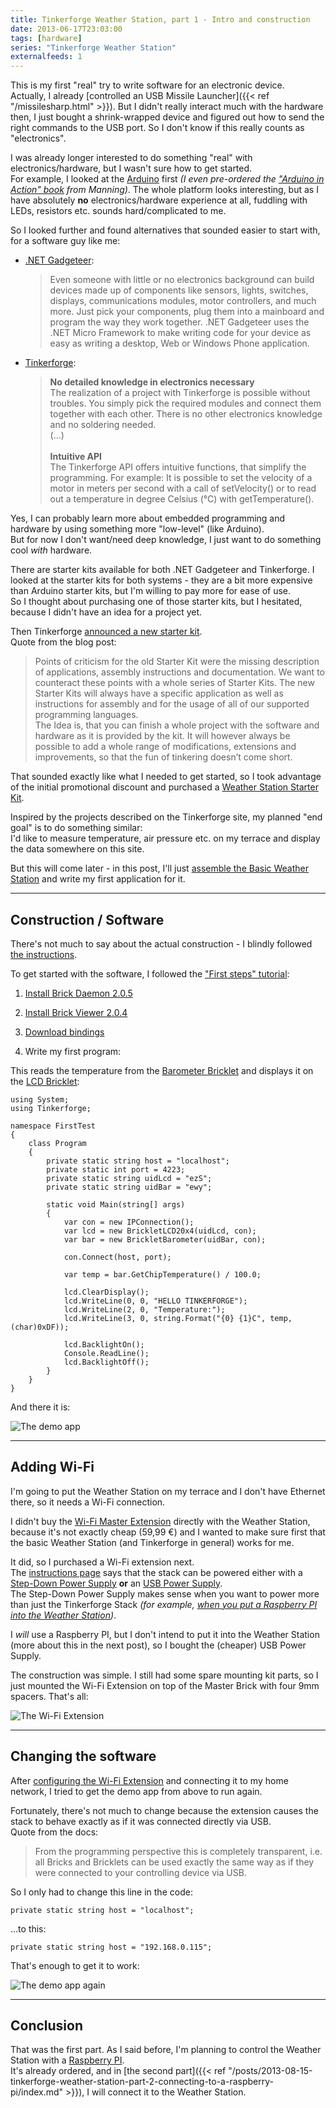 ```yaml
---
title: Tinkerforge Weather Station, part 1 - Intro and construction
date: 2013-06-17T23:03:00
tags: [hardware]
series: "Tinkerforge Weather Station"
externalfeeds: 1
---
```


This is my first "real" try to write software for an electronic device.  
Actually, I already [controlled an USB Missile Launcher]({{< ref "/missilesharp.html" >}}). But I didn't really interact much with the hardware then, I just bought a shrink-wrapped device and figured out how to send the right commands to the USB port. So I don't know if this really counts as "electronics".

I was already longer interested to do something "real" with electronics/hardware, but I wasn't sure how to get started.  
For example, I looked at the [Arduino](http://www.arduino.cc/) first *(I even pre-ordered the ["Arduino in Action" book](http://www.manning.com/mevans/) from Manning)*. The whole platform looks interesting, but as I have absolutely **no** electronics/hardware experience at all, fuddling with LEDs, resistors etc. sounds hard/complicated to me.

So I looked further and found alternatives that sounded easier to start with, for a software guy like me:

- [.NET Gadgeteer](http://www.netmf.com/gadgeteer/what-is-gadgeteer.aspx):

	> Even someone with little or no electronics background can build devices made up of components like sensors, lights, switches, displays, communications modules, motor controllers, and much more. Just pick your components, plug them into a mainboard and program the way they work together. .NET Gadgeteer uses the .NET Micro Framework to make writing code for your device as easy as writing a desktop, Web or Windows Phone application.

- [Tinkerforge](http://www.tinkerforge.com/en/home/what_is_tinkerforge/):
	
	> **No detailed knowledge in electronics necessary**  
	> The realization of a project with Tinkerforge is possible without troubles. You simply pick the required modules and connect them together with each other. There is no other electronics knowledge and no soldering needed.  
	>(...)  
	&nbsp;  
	> **Intuitive API**  
	> The Tinkerforge API offers intuitive functions, that simplify the programming. For example: It is possible to set the velocity of a motor in meters per second with a call of setVelocity() or to read out a temperature in degree Celsius (°C) with getTemperature().

Yes, I can probably learn more about embedded programming and hardware by using something more "low-level" (like Arduino).  
But for now I don't want/need deep knowledge, I just want to do something cool *with* hardware.

There are starter kits available for both .NET Gadgeteer and Tinkerforge. I looked at the starter kits for both systems - they are a bit more expensive than Arduino starter kits, but I'm willing to pay more for ease of use.  
So I thought about purchasing one of those starter kits, but I hesitated, because I didn't have an idea for a project yet.

Then Tinkerforge [announced a new starter kit](http://www.tinkerforge.com/en/blog/2013/4/19/starter-kit:-weather-station).  
Quote from the blog post:

> Points of criticism for the old Starter Kit were the missing description of applications, assembly instructions and documentation. We want to counteract these points with a whole series of Starter Kits. The new Starter Kits will always have a specific application as well as instructions for assembly and for the usage of all of our supported programming languages.  
> The Idea is, that you can finish a whole project with the software and hardware as it is provided by the kit. It will however always be possible to add a whole range of modifications, extensions and improvements, so that the fun of tinkering doesn’t come short.

That sounded exactly like what I needed to get started, so I took advantage of the initial promotional discount and purchased a [Weather Station Starter Kit](http://www.tinkerforge.com/en/doc/Kits/WeatherStation/WeatherStation.html).

Inspired by the projects described on the Tinkerforge site, my planned "end goal" is to do something similar:  
I'd like to measure temperature, air pressure etc. on my terrace and display the data somewhere on this site.

But this will come later - in this post, I'll just [assemble the Basic Weather Station](http://www.tinkerforge.com/en/doc/Kits/WeatherStation/Construction_Basic.html#starter-kit-weather-station-construction-basic) and write my first application for it.

---

## Construction / Software

There's not much to say about the actual construction - I blindly followed [the instructions](http://www.tinkerforge.com/en/doc/Kits/WeatherStation/Construction_Basic.html#starter-kit-weather-station-construction-basic).


To get started with the software, I followed the ["First steps" tutorial](http://www.tinkerforge.com/en/doc/Tutorials/Tutorial_Extending/Tutorial.html):

1. [Install Brick Daemon 2.0.5](http://www.tinkerforge.com/de/doc/Software/Brickd_Install_Windows.html#brickd-install-windows)

2. [Install Brick Viewer 2.0.4](http://www.tinkerforge.com/de/doc/Software/Brickv_Install_Windows.html#brickv-install-windows)

3. [Download bindings](http://www.tinkerforge.com/en/doc/Downloads.html#downloads-bindings-examples)

4. Write my first program:

This reads the temperature from the [Barometer Bricklet](http://www.tinkerforge.com/de/doc/Hardware/Bricklets/Barometer.html) and displays it on the [LCD Bricklet](http://www.tinkerforge.com/de/doc/Hardware/Bricklets/LCD_20x4.html):

	using System;
	using Tinkerforge;
	
	namespace FirstTest
	{
	    class Program
	    {
	        private static string host = "localhost";
	        private static int port = 4223;
	        private static string uidLcd = "ezS";
	        private static string uidBar = "ewy";
	
	        static void Main(string[] args)
	        {
	            var con = new IPConnection();
	            var lcd = new BrickletLCD20x4(uidLcd, con);
	            var bar = new BrickletBarometer(uidBar, con);
	
	            con.Connect(host, port);
	
	            var temp = bar.GetChipTemperature() / 100.0;
	
	            lcd.ClearDisplay();
	            lcd.WriteLine(0, 0, "HELLO TINKERFORGE");
	            lcd.WriteLine(2, 0, "Temperature:");
	            lcd.WriteLine(3, 0, string.Format("{0} {1}C", temp, (char)0xDF));
	
	            lcd.BacklightOn();
	            Console.ReadLine();
	            lcd.BacklightOff();
	        }
	    }
	}

And there it is:

![The demo app](/img/tinkerforge01.jpg "The demo app")


---

## Adding Wi-Fi

I'm going to put the Weather Station on my terrace and I don't have Ethernet there, so it needs a Wi-Fi connection.

I didn't buy the [Wi-Fi Master Extension](http://www.tinkerforge.com/en/doc/Hardware/Master_Extensions/WIFI_Extension.html) directly with the Weather Station, because it's not exactly cheap (59,99 €) and I wanted to make sure first that the basic Weather Station (and Tinkerforge in general) works for me.

It did, so I purchased a Wi-Fi extension next.  
The [instructions page](http://www.tinkerforge.com/en/doc/Kits/WeatherStation/Construction_Wifi.html) says that the stack can be powered either with a [Step-Down Power Supply](http://www.tinkerforge.com/en/doc/Hardware/Power_Supplies/Step_Down.html) **or** an [USB Power Supply](https://www.tinkerforge.com/en/shop/power-supplies/usb-power-supply.html).  
The Step-Down Power Supply makes sense when you want to power more than just the Tinkerforge Stack *(for example, [when you put a Raspberry PI into the Weather Station](http://www.tinkerforge.com/en/doc/Kits/WeatherStation/Construction_RaspberryPi.html))*.

I *will* use a Raspberry PI, but I don't intend to put it into the Weather Station (more about this in the next post), so I bought the (cheaper) USB Power Supply.


The construction was simple. I still had some spare mounting kit parts, so I just mounted the Wi-Fi Extension on top of the Master Brick with four 9mm spacers. That's all:

![The Wi-Fi Extension](/img/tinkerforge02.jpg "The Wi-Fi Extension")

---

## Changing the software

After [configuring the Wi-Fi Extension](http://www.tinkerforge.com/en/doc/Hardware/Master_Extensions/WIFI_Extension.html#wifi-configuration) and connecting it to my home network, I tried to get the demo app from above to run again.

Fortunately, there's not much to change because the extension causes the stack to behave exactly as if it was connected directly via USB.  
Quote from the docs:

> From the programming perspective this is completely transparent, i.e. all Bricks and Bricklets can be used exactly the same way as if they were connected to your controlling device via USB.

So I only had to change this line in the code:

	private static string host = "localhost";

...to this:

	private static string host = "192.168.0.115";

That's enough to get it to work:

![The demo app again](/img/tinkerforge03.jpg "The demo app again")

---

## Conclusion

That was the first part. As I said before, I'm planning to control the Weather Station with a [Raspberry PI](http://www.raspberrypi.org/).  
It's already ordered, and in [the second part]({{< ref "/posts/2013-08-15-tinkerforge-weather-station-part-2-connecting-to-a-raspberry-pi/index.md" >}}), I will connect it to the Weather Station.


	
